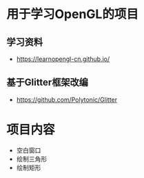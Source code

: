 # 用于学习OpenGL的项目
## 学习资料
- https://learnopengl-cn.github.io/

## 基于Glitter框架改编
- https://github.com/Polytonic/Glitter

# 项目内容
- 空白窗口
- 绘制三角形
- 绘制矩形
